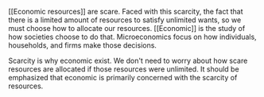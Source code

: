 [[Economic resources]] are scare. 
Faced with this scarcity, the fact that there is a limited amount of resources to satisfy unlimited wants, 
so we must choose how to allocate our resources. [[Economic]] is the study of how societies choose to do that.
Microeconomics focus on how individuals, households, and firms make those decisions.

Scarcity is why economic exist. We don't need to worry about how scare resources are allocated if those resources were unlimited.
It should be emphasized that economic is primarily concerned with the scarcity of resources.